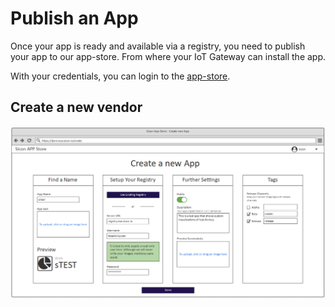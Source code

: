 # Publish an App

Once your app is ready and available via a registry, you need to publish your app to our app-store. From where your IoT Gateway can install the app.

With your credentials, you can login to the [app-store](https://app-store.exa.sicon.io).

## Create a new vendor

![](./app-store.png)
